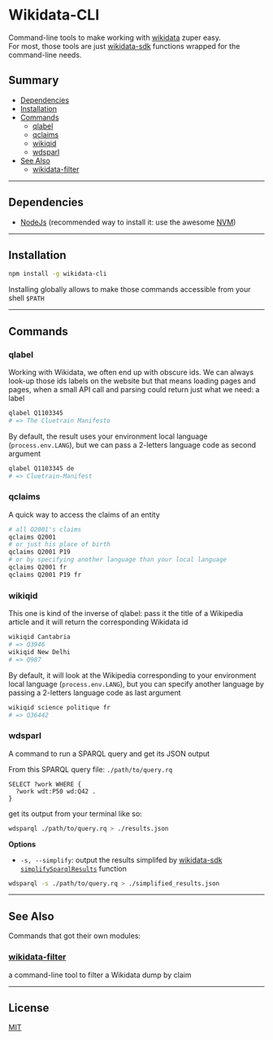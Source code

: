 # Wikidata-CLI
Command-line tools to make working with [wikidata](https://wikidata.org) zuper easy.<br>
For most, those tools are just [wikidata-sdk](https://www.npmjs.com/package/wikidata-sdk) functions wrapped for the command-line needs.

## Summary
- [Dependencies](#dependencies)
- [Installation](#installation)
- [Commands](#commands)
  - [qlabel](#qlabel)
  - [qclaims](#qclaims)
  - [wikiqid](#wikiqid)
  - [wdsparl](#wdsparl)
- [See Also](#see-also)
  - [wikidata-filter](#wikidata-filter)

-------------

## Dependencies
* [NodeJs](https://nodejs.org)
(recommended way to install it: use the awesome [NVM](https://github.com/creationix/nvm))

-------------

## Installation
```sh
npm install -g wikidata-cli
```
Installing globally allows to make those commands accessible from your shell `$PATH`

-------------

## Commands

### qlabel
Working with Wikidata, we often end up with obscure ids. We can always look-up those ids labels on the website but that means loading pages and pages, when a small API call and parsing could return just what we need: a label
```sh
qlabel Q1103345
# => The Cluetrain Manifesto
```
By default, the result uses your environment local language (`process.env.LANG`), but we can pass a 2-letters language code as second argument
```sh
qlabel Q1103345 de
# => Cluetrain-Manifest
```

### qclaims
A quick way to access the claims of an entity
```sh
# all Q2001's claims
qclaims Q2001
# or just his place of birth
qclaims Q2001 P19
# or by specifying another language than your local language
qclaims Q2001 fr
qclaims Q2001 P19 fr
```

### wikiqid
This one is kind of the inverse of qlabel: pass it the title of a Wikipedia article and it will return the corresponding Wikidata id
```sh
wikiqid Cantabria
# => Q3946
wikiqid New Delhi
# => Q987
```
By default, it will look at the Wikipedia corresponding to your environment local language (`process.env.LANG`), but you can specify another language by passing a 2-letters language code as last argument
```sh
wikiqid science politique fr
# => Q36442
```

### wdsparl
A command to run a SPARQL query and get its JSON output

From this SPARQL query file: `./path/to/query.rq`
```sparql
SELECT ?work WHERE {
  ?work wdt:P50 wd:Q42 .
}
```
get its output from your terminal like so:

```sh
wdsparql ./path/to/query.rq > ./results.json
```

**Options**
* `-s, --simplify`: output the results simplifed by [wikidata-sdk `simplifySparqlResults`](https://github.com/maxlath/wikidata-sdk#simplify-sparql-results) function

```sh
wdsparql -s ./path/to/query.rq > ./simplified_results.json
```

-------------

## See Also
Commands that got their own modules:
### [wikidata-filter](https://npmjs.com/package/wikidata-filter)
a command-line tool to filter a Wikidata dump by claim

-------------

## License
[MIT](LICENSE.md)
